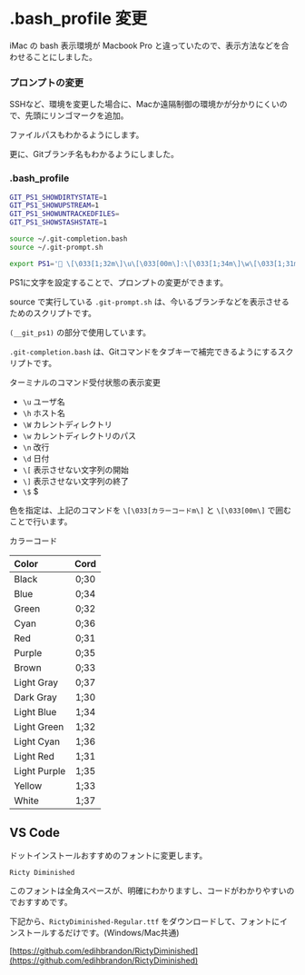 # .bash_profile 変更

iMac の bash 表示環境が Macbook Pro と違っていたので、表示方法などを合わせることにしました。

### プロンプトの変更

SSHなど、環境を変更した場合に、Macか遠隔制御の環境かが分かりにくいので、先頭にリンゴマークを追加。

ファイルパスもわかるようにします。

更に、Gitブランチ名もわかるようにしました。

### .bash_profile

```sh
GIT_PS1_SHOWDIRTYSTATE=1
GIT_PS1_SHOWUPSTREAM=1
GIT_PS1_SHOWUNTRACKEDFILES=
GIT_PS1_SHOWSTASHSTATE=1

source ~/.git-completion.bash
source ~/.git-prompt.sh

export PS1='🍎 \[\033[1;32m\]\u\[\033[00m\]:\[\033[1;34m\]\w\[\033[1;31m\]$(__git_ps1)\[\033[00m\]\n\$ '
```

PS1に文字を設定することで、プロンプトの変更ができます。

source で実行している `.git-prompt.sh` は、今いるブランチなどを表示させるためのスクリプトです。

`(__git_ps1)` の部分で使用しています。

`.git-completion.bash` は、Gitコマンドをタブキーで補完できるようにするスクリプトです。

ターミナルのコマンド受付状態の表示変更

- `\u` ユーザ名
- `\h` ホスト名
- `\W` カレントディレクトリ
- `\w` カレントディレクトリのパス
- `\n` 改行
- `\d` 日付
- `\[` 表示させない文字列の開始
- `\]` 表示させない文字列の終了
- `\$` $

色を指定は、上記のコマンドを `\[\033[カラーコードm\]` と `\[\033[00m\]` で囲むことで行います。

カラーコード

|Color|Cord|
|:--|:--:|
|Black|0;30|
|Blue|0;34|
|Green|0;32|
|Cyan|0;36|
|Red|0;31|
|Purple|0;35|
|Brown|0;33|
|Light Gray|0;37|
|Dark Gray|1;30|
|Light Blue|1;34|
|Light Green|1;32|
|Light Cyan|1;36|
|Light Red|1;31|
|Light Purple|1;35|
|Yellow|1;33|
|White|1;37|

## VS Code

ドットインストールおすすめのフォントに変更します。

`Ricty Diminished`

このフォントは全角スペースが、明確にわかりますし、コードがわかりやすいのでおすすめです。

下記から、`RictyDiminished-Regular.ttf` をダウンロードして、フォントにインストールするだけです。(Windows/Mac共通)

[https://github.com/edihbrandon/RictyDiminished](https://github.com/edihbrandon/RictyDiminished)
